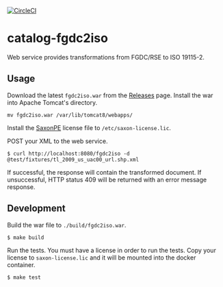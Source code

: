 [![CircleCI](https://circleci.com/gh/GSA/catalog-fgdc2iso.svg?style=svg)](https://circleci.com/gh/GSA/catalog-fgdc2iso)

# catalog-fgdc2iso

Web service provides transformations from FGDC/RSE to ISO 19115-2.


## Usage

Download the latest `fgdc2iso.war` from the [Releases](./releases) page. Install
the war into Apache Tomcat's directory.

    mv fgdc2iso.war /var/lib/tomcat8/webapps/

Install the [SaxonPE](http://www.saxonica.com/download/java.xml) license file to
`/etc/saxon-license.lic`.

POST your XML to the web service.

    $ curl http://localhost:8080/fgdc2iso -d @test/fixtures/tl_2009_us_uac00_url.shp.xml

If successful, the response will contain the transformed document. If
unsuccessful, HTTP status 409 will be returned with an error message response.


## Development

Build the war file to `./build/fgdc2iso.war`.

    $ make build

Run the tests. You must have a license in order to run the tests. Copy your
license to `saxon-license.lic` and it will be mounted into the docker container.

    $ make test
